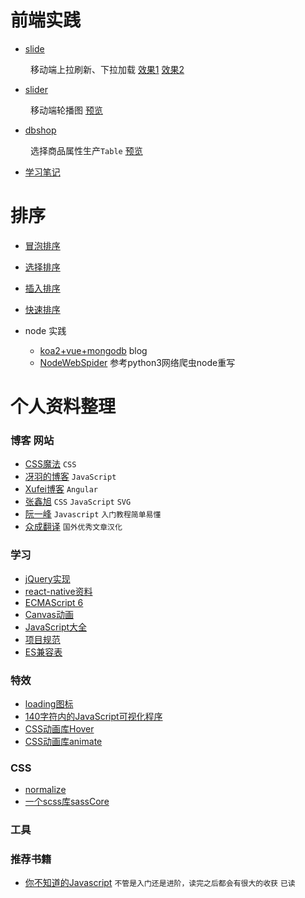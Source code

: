 # 前端实践

- [slide](https://github.com/2ming/Demo/tree/master/slide)

&emsp;&emsp; 移动端上拉刷新、下拉加载 [效果1](https://2ming.github.com/Demo/slide/example1.html) [效果2](https://2ming.github.com/Demo/slide/example2.html)

- [slider](https://github.com/2ming/Demo/tree/master/slider)

&emsp;&emsp; 移动端轮播图 [预览](https://2ming.github.com/Demo/slider/example/demo.html)

- [dbshop](https://github.com/2ming/Demo/tree/master/dbshop)

&emsp;&emsp; 选择商品属性生产`Table` [预览](https://2ming.github.com/Demo/dbshop/example/goods.html)

- [学习笔记](https://github.com/2ming/Demo/issues)

# 排序

- [冒泡排序](https://github.com/2ming/Demo/blob/master/Sorting/BubbleSort.js)
- [选择排序](https://github.com/2ming/Demo/blob/master/Sorting/SelectionSort.js)
- [插入排序](https://github.com/2ming/Demo/blob/master/Sorting/InsertionSort.js)
- [快速排序](https://github.com/2ming/Demo/blob/master/Sorting/QuickSort.js)

- node 实践
  - [koa2+vue+mongodb](https://github.com/2ming/seemnite) blog
  - [NodeWebSpider](https://github.com/2ming/NodeWebSpider) 参考python3网络爬虫node重写

# 个人资料整理

### 博客 网站

- [CSS魔法](https://github.com/cssmagic/blog) `CSS`
- [冴羽的博客](https://github.com/mqyqingfeng/Blog) `JavaScript`
- [Xufei博客](https://github.com/xufei/blog) `Angular`
- [张鑫旭](http://www.zhangxinxu.com/wordpress/) `CSS` `JavaScript` `SVG`
- [阮一峰](http://www.ruanyifeng.com/blog/) `Javascript` `入门教程简单易懂`
- [众成翻译](http://zcfy.cc/read/discovery) `国外优秀文章汉化`


### 学习

- [jQuery实现](https://github.com/JsAaron/jQuery)
- [react-native资料](https://github.com/reactnativecn/react-native-guide)
- [ECMAScript 6](https://github.com/ruanyf/es6tutorial)
- [Canvas动画](http://lamberta.github.io/html5-animation/)
- [JavaScript大全](https://github.com/mbeaudru/modern-js-cheatsheet)
- [项目规范](https://github.com/wearehive/project-guidelines/blob/master/README-zh.md)
- [ES兼容表](http://kangax.github.io/compat-table)

### 特效

- [loading图标](https://www.loading.io/)
- [140字符内的JavaScript可视化程序](https://www.dwitter.net/)
- [CSS动画库Hover](http://ianlunn.github.io/Hover/)
- [CSS动画库animate](https://daneden.github.io/animate.css/)

### CSS

- [normalize](https://github.com/necolas/normalize.css)
- [一个scss库sassCore](https://github.com/marvin1023/sassCore)

### 工具

### 推荐书籍

- [你不知道的Javascript](https://item.jd.com/10574387192.html) `不管是入门还是进阶，读完之后都会有很大的收获` `已读`
